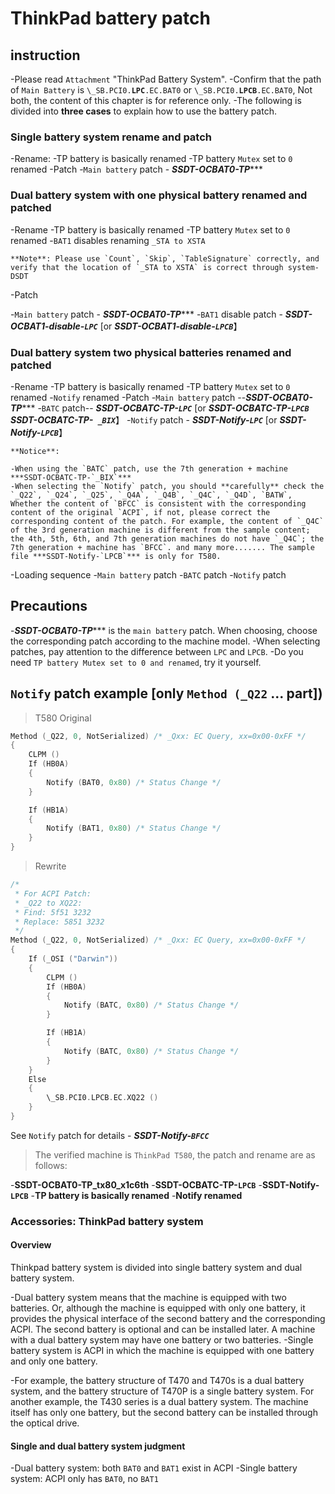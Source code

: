 # ThinkPad battery patch

## instruction

-Please read `Attachment` "ThinkPad Battery System".
-Confirm that the path of `Main Battery` is `\_SB.PCI0.`**`LPC`**`.EC.BAT0` or `\_SB.PCI0.`**`LPCB`**`.EC.BAT0`, Not both, the content of this chapter is for reference only.
-The following is divided into **three cases** to explain how to use the battery patch.

### Single battery system rename and patch

-Rename:
  -TP battery is basically renamed
  -TP battery `Mutex` set to `0` renamed
-Patch
  -`Main battery` patch - ***SSDT-OCBAT0-TP******

### Dual battery system with one physical battery renamed and patched

-Rename
  -TP battery is basically renamed
  -TP battery `Mutex` set to `0` renamed
  -`BAT1` disables renaming `_STA to XSTA`
  
    **Note**: Please use `Count`, `Skip`, `TableSignature` correctly, and verify that the location of `_STA to XSTA` is correct through system-DSDT
-Patch
  
  -`Main battery` patch - ***SSDT-OCBAT0-TP******
  -`BAT1` disable patch - ***SSDT-OCBAT1-disable-`LPC`*** [or ***SSDT-OCBAT1-disable-`LPCB`***】

### Dual battery system two physical batteries renamed and patched

-Rename
  -TP battery is basically renamed
  -TP battery `Mutex` set to `0` renamed
  -`Notify` renamed
-Patch
  -`Main battery` patch --***SSDT-OCBAT0-TP******
  -`BATC` patch-- ***SSDT-OCBATC-TP-`LPC`*** [or ***SSDT-OCBATC-TP-`LPCB`*** ***SSDT-OCBATC-TP-` _BIX`***】
  -`Notify` patch - ***SSDT-Notify-`LPC`*** [or ***SSDT-Notify-`LPCB`***】
  
    **Notice**:
  
    -When using the `BATC` patch, use the 7th generation + machine ***SSDT-OCBATC-TP-`_BIX`***
    -When selecting the `Notify` patch, you should **carefully** check the `_Q22`, `_Q24`, `_Q25`, `_Q4A`, `_Q4B`, `_Q4C`, `_Q4D`, `BATW`, Whether the content of `BFCC` is consistent with the corresponding content of the original `ACPI`, if not, please correct the corresponding content of the patch. For example, the content of `_Q4C` of the 3rd generation machine is different from the sample content; the 4th, 5th, 6th, and 7th generation machines do not have `_Q4C`; the 7th generation + machine has `BFCC`. and many more....... The sample file ***SSDT-Notify-`LPCB`*** is only for T580.
-Loading sequence
  -`Main battery` patch
  -`BATC` patch
  -`Notify` patch

## Precautions

-***SSDT-OCBAT0-TP****** is the `main battery` patch. When choosing, choose the corresponding patch according to the machine model.
-When selecting patches, pay attention to the difference between `LPC` and `LPCB`.
-Do you need `TP battery Mutex set to 0 and renamed`, try it yourself.

## `Notify` patch example [only `Method (_Q22` ... part])

> T580 Original

```Swift
Method (_Q22, 0, NotSerialized) /* _Qxx: EC Query, xx=0x00-0xFF */
{
    CLPM ()
    If (HB0A)
    {
        Notify (BAT0, 0x80) /* Status Change */
    }

    If (HB1A)
    {
        Notify (BAT1, 0x80) /* Status Change */
    }
}
```

> Rewrite

```swift
/*
 * For ACPI Patch:
 * _Q22 to XQ22:
 * Find: 5f51 3232
 * Replace: 5851 3232
 */
Method (_Q22, 0, NotSerialized) /* _Qxx: EC Query, xx=0x00-0xFF */
{
    If (_OSI ("Darwin"))
    {
        CLPM ()
        If (HB0A)
        {
            Notify (BATC, 0x80) /* Status Change */
        }

        If (HB1A)
        {
            Notify (BATC, 0x80) /* Status Change */
        }
    }
    Else
    {
        \_SB.PCI0.LPCB.EC.XQ22 ()
    }
}
```

See `Notify` patch for details - ***SSDT-Notify-`BFCC`***

> The verified machine is `ThinkPad T580`, the patch and rename are as follows:

-**SSDT-OCBAT0-TP_tx80_x1c6th**
-**SSDT-OCBATC-TP-`LPCB`**
-**SSDT-Notify-`LPCB`**
-**TP battery is basically renamed**
-**Notify renamed**

### Accessories: ThinkPad battery system

#### Overview

Thinkpad battery system is divided into single battery system and dual battery system.

-Dual battery system means that the machine is equipped with two batteries. Or, although the machine is equipped with only one battery, it provides the physical interface of the second battery and the corresponding ACPI. The second battery is optional and can be installed later. A machine with a dual battery system may have one battery or two batteries.
-Single battery system is ACPI in which the machine is equipped with one battery and only one battery.

-For example, the battery structure of T470 and T470s is a dual battery system, and the battery structure of T470P is a single battery system. For another example, the T430 series is a dual battery system. The machine itself has only one battery, but the second battery can be installed through the optical drive.

#### Single and dual battery system judgment

-Dual battery system: both `BAT0` and `BAT1` exist in ACPI
-Single battery system: ACPI only has `BAT0`, no `BAT1`